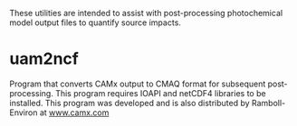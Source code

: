 These utilities are intended to assist with post-processing photochemical model output files to quantify source impacts.

# uam2ncf

Program that converts CAMx output to CMAQ format for subsequent post-processing. This program requires IOAPI and netCDF4 libraries to be installed. This program was developed and is also distributed by Ramboll-Environ at www.camx.com



